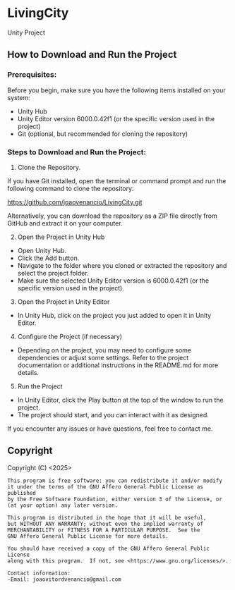 # LivingCity
 Unity Project

## How to Download and Run the Project
### Prerequisites:

Before you begin, make sure you have the following items installed on your system:
- Unity Hub
- Unity Editor version 6000.0.42f1 (or the specific version used in the project)
- Git (optional, but recommended for cloning the repository)

### Steps to Download and Run the Project:

1. Clone the Repository.

If you have Git installed, open the terminal or command prompt and run the following command to clone the repository:

https://github.com/joaovenancio/LivingCity.git

 Alternatively, you can download the repository as a ZIP file directly from GitHub and extract it on your computer.

2. Open the Project in Unity Hub
- Open Unity Hub.
- Click the Add button.
- Navigate to the folder where you cloned or extracted the repository and select the project folder.
- Make sure the selected Unity Editor version is 6000.0.42f1 (or the specific version used in the project).


3. Open the Project in Unity Editor
- In Unity Hub, click on the project you just added to open it in Unity Editor.


4. Configure the Project (if necessary)
- Depending on the project, you may need to configure some dependencies or adjust some settings. Refer to the project documentation or additional instructions in the README.md for more details.


5. Run the Project
- In Unity Editor, click the Play button at the top of the window to run the project.
- The project should start, and you can interact with it as designed.


If you encounter any issues or have questions, feel free to contact me.

## Copyright

<LivingCity is a game prototype that lets the player build a city and play with everything whitin it.>
    Copyright (C) <2025>  <João Vítor Demaria Venâncio>

    This program is free software: you can redistribute it and/or modify
    it under the terms of the GNU Affero General Public License as published
    by the Free Software Foundation, either version 3 of the License, or
    (at your option) any later version.

    This program is distributed in the hope that it will be useful,
    but WITHOUT ANY WARRANTY; without even the implied warranty of
    MERCHANTABILITY or FITNESS FOR A PARTICULAR PURPOSE.  See the
    GNU Affero General Public License for more details.

    You should have received a copy of the GNU Affero General Public License
    along with this program.  If not, see <https://www.gnu.org/licenses/>.

    Contact information:
    -Email: joaovitordvenancio@gmail.com